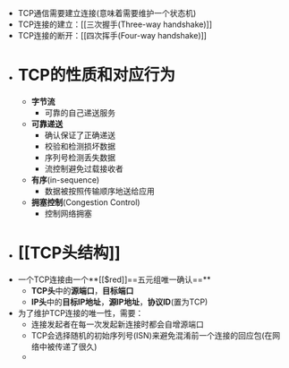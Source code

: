 - TCP通信需要建立连接(意味着需要维护一个状态机)
- TCP连接的建立：[[三次握手(Three-way handshake)]]
- TCP连接的断开：[[四次挥手(Four-way handshake)]]
- # TCP的性质和对应行为
	- **字节流**
		- 可靠的自己递送服务
	- **可靠递送**
		- 确认保证了正确递送
		- 校验和检测损坏数据
		- 序列号检测丢失数据
		- 流控制避免过载接收者
	- **有序**(in-sequence)
		- 数据被按照传输顺序地送给应用
	- **拥塞控制**(Congestion Control)
		- 控制网络拥塞
- # [[TCP头结构]]
- 一个TCP连接由一个**[[$red]]==五元组唯一确认==**
	- **TCP头**中的**源端口**，**目标端口**
	- **IP头**中的**目标IP地址**，**源IP地址**，**协议ID**(置为TCP)
- 为了维护TCP连接的唯一性，需要：
	- 连接发起者在每一次发起新连接时都会自增源端口
	- TCP会选择随机的初始序列号(ISN)来避免混淆前一个连接的回应包(在网络中被传递了很久)
	-